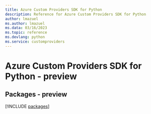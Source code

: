 ```yaml
---
title: Azure Custom Providers SDK for Python
description: Reference for Azure Custom Providers SDK for Python
author: lmazuel
ms.author: lmazuel
ms.data: 03/16/2023
ms.topic: reference
ms.devlang: python
ms.service: customproviders
---
```

# Azure Custom Providers SDK for Python - preview
## Packages - preview
[!INCLUDE [packages](custom-providers-index.md)]